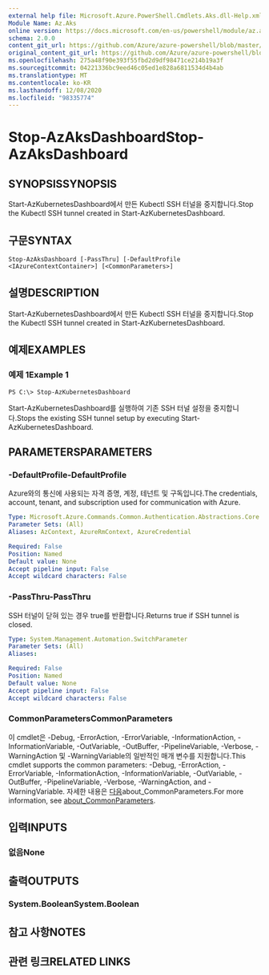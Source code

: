 ```yaml
---
external help file: Microsoft.Azure.PowerShell.Cmdlets.Aks.dll-Help.xml
Module Name: Az.Aks
online version: https://docs.microsoft.com/en-us/powershell/module/az.aks/stop-azaksdashboard
schema: 2.0.0
content_git_url: https://github.com/Azure/azure-powershell/blob/master/src/Aks/Aks/help/Stop-AzAksDashboard.md
original_content_git_url: https://github.com/Azure/azure-powershell/blob/master/src/Aks/Aks/help/Stop-AzAksDashboard.md
ms.openlocfilehash: 275a48f90e393f55fbd2d9df98471ce214b19a3f
ms.sourcegitcommit: 04221336bc9eed46c05ed1e828a6811534d4b4ab
ms.translationtype: MT
ms.contentlocale: ko-KR
ms.lasthandoff: 12/08/2020
ms.locfileid: "98335774"
---
```

# <span data-ttu-id="d8c36-101">Stop-AzAksDashboard</span><span class="sxs-lookup"><span data-stu-id="d8c36-101">Stop-AzAksDashboard</span></span>

## <span data-ttu-id="d8c36-102">SYNOPSIS</span><span class="sxs-lookup"><span data-stu-id="d8c36-102">SYNOPSIS</span></span>
<span data-ttu-id="d8c36-103">Start-AzKubernetesDashboard에서 만든 Kubectl SSH 터널을 중지합니다.</span><span class="sxs-lookup"><span data-stu-id="d8c36-103">Stop the Kubectl SSH tunnel created in Start-AzKubernetesDashboard.</span></span>

## <span data-ttu-id="d8c36-104">구문</span><span class="sxs-lookup"><span data-stu-id="d8c36-104">SYNTAX</span></span>

```
Stop-AzAksDashboard [-PassThru] [-DefaultProfile <IAzureContextContainer>] [<CommonParameters>]
```

## <span data-ttu-id="d8c36-105">설명</span><span class="sxs-lookup"><span data-stu-id="d8c36-105">DESCRIPTION</span></span>
<span data-ttu-id="d8c36-106">Start-AzKubernetesDashboard에서 만든 Kubectl SSH 터널을 중지합니다.</span><span class="sxs-lookup"><span data-stu-id="d8c36-106">Stop the Kubectl SSH tunnel created in Start-AzKubernetesDashboard.</span></span>

## <span data-ttu-id="d8c36-107">예제</span><span class="sxs-lookup"><span data-stu-id="d8c36-107">EXAMPLES</span></span>

### <span data-ttu-id="d8c36-108">예제 1</span><span class="sxs-lookup"><span data-stu-id="d8c36-108">Example 1</span></span>
```
PS C:\> Stop-AzKubernetesDashboard
```

<span data-ttu-id="d8c36-109">Start-AzKubernetesDashboard를 실행하여 기존 SSH 터널 설정을 중지합니다.</span><span class="sxs-lookup"><span data-stu-id="d8c36-109">Stops the existing SSH tunnel setup by executing Start-AzKubernetesDashboard.</span></span>

## <span data-ttu-id="d8c36-110">PARAMETERS</span><span class="sxs-lookup"><span data-stu-id="d8c36-110">PARAMETERS</span></span>

### <span data-ttu-id="d8c36-111">-DefaultProfile</span><span class="sxs-lookup"><span data-stu-id="d8c36-111">-DefaultProfile</span></span>
<span data-ttu-id="d8c36-112">Azure와의 통신에 사용되는 자격 증명, 계정, 테넌트 및 구독입니다.</span><span class="sxs-lookup"><span data-stu-id="d8c36-112">The credentials, account, tenant, and subscription used for communication with Azure.</span></span>

```yaml
Type: Microsoft.Azure.Commands.Common.Authentication.Abstractions.Core.IAzureContextContainer
Parameter Sets: (All)
Aliases: AzContext, AzureRmContext, AzureCredential

Required: False
Position: Named
Default value: None
Accept pipeline input: False
Accept wildcard characters: False
```

### <span data-ttu-id="d8c36-113">-PassThru</span><span class="sxs-lookup"><span data-stu-id="d8c36-113">-PassThru</span></span>
<span data-ttu-id="d8c36-114">SSH 터널이 닫혀 있는 경우 true를 반환합니다.</span><span class="sxs-lookup"><span data-stu-id="d8c36-114">Returns true if SSH tunnel is closed.</span></span>

```yaml
Type: System.Management.Automation.SwitchParameter
Parameter Sets: (All)
Aliases:

Required: False
Position: Named
Default value: None
Accept pipeline input: False
Accept wildcard characters: False
```

### <span data-ttu-id="d8c36-115">CommonParameters</span><span class="sxs-lookup"><span data-stu-id="d8c36-115">CommonParameters</span></span>
<span data-ttu-id="d8c36-116">이 cmdlet은 -Debug, -ErrorAction, -ErrorVariable, -InformationAction, -InformationVariable, -OutVariable, -OutBuffer, -PipelineVariable, -Verbose, -WarningAction 및 -WarningVariable의 일반적인 매개 변수를 지원합니다.</span><span class="sxs-lookup"><span data-stu-id="d8c36-116">This cmdlet supports the common parameters: -Debug, -ErrorAction, -ErrorVariable, -InformationAction, -InformationVariable, -OutVariable, -OutBuffer, -PipelineVariable, -Verbose, -WarningAction, and -WarningVariable.</span></span> <span data-ttu-id="d8c36-117">자세한 내용은 [다음](http://go.microsoft.com/fwlink/?LinkID=113216)about_CommonParameters.</span><span class="sxs-lookup"><span data-stu-id="d8c36-117">For more information, see [about_CommonParameters](http://go.microsoft.com/fwlink/?LinkID=113216).</span></span>

## <span data-ttu-id="d8c36-118">입력</span><span class="sxs-lookup"><span data-stu-id="d8c36-118">INPUTS</span></span>

### <span data-ttu-id="d8c36-119">없음</span><span class="sxs-lookup"><span data-stu-id="d8c36-119">None</span></span>

## <span data-ttu-id="d8c36-120">출력</span><span class="sxs-lookup"><span data-stu-id="d8c36-120">OUTPUTS</span></span>

### <span data-ttu-id="d8c36-121">System.Boolean</span><span class="sxs-lookup"><span data-stu-id="d8c36-121">System.Boolean</span></span>

## <span data-ttu-id="d8c36-122">참고 사항</span><span class="sxs-lookup"><span data-stu-id="d8c36-122">NOTES</span></span>

## <span data-ttu-id="d8c36-123">관련 링크</span><span class="sxs-lookup"><span data-stu-id="d8c36-123">RELATED LINKS</span></span>
